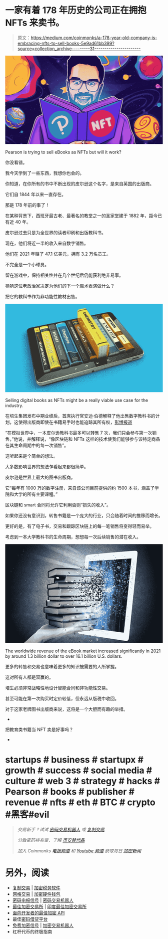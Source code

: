 # 一家有着 178 年历史的公司正在拥抱 NFTs 来卖书。

> 原文：<https://medium.com/coinmonks/a-178-year-old-company-is-embracing-nfts-to-sell-books-5e9ad61bb399?source=collection_archive---------31----------------------->

![](img/3261a8c623efd77de237ad291441c36b.png)

Pearson is trying to sell eBooks as NFTs but will it work?

你没看错。

我今天学到了一些东西，我想你也会的。

你知道，在你所有的书中不断出现的皮尔逊这个名字，是来自英国的出版商。

它们自 1844 年以来一直存在。

那是 178 年前的事了！

在某种背景下，西班牙最古老、最著名的教堂之一的圣家堂建于 1882 年，距今已有近 40 年。

皮尔逊过去只是为全世界的读者印刷和出版教科书。

现在，他们将近一半的收入来自数字销售。

他们在 2021 年赚了 47.1 亿美元，拥有 3.2 万名员工。

不完全是一个小球员。

留在游戏中，保持相关性并在几个世纪后仍能获利绝非易事。

猜猜这位老政治家决定为他们的下一个魔术表演做什么？

把它的教科书作为非功能性教材出售。

![](img/788109355d5986d2c62b0a048f9aab79.png)

Selling digital books as NFTs might be a really viable use case for the industry.

在培生集团发布中期业绩后，首席执行官安迪·伯德解释了他出售数字教科书的计划，这使得出版商即使在书籍易手时也能追踪其所有权，[彭博报道](https://www.bloomberg.com/news/articles/2022-08-01/pearson-hopes-blockchain-will-make-it-money-every-time-its-e-books-change-hands)

“在模拟世界中，一本皮尔逊教科书最多可以转售 7 次，我们只会参与第一次销售，”他说，并解释说，“像区块链和 NFTs 这样的技术使我们能够参与该特定商品在其生命周期中的每一次销售”。

这听起来是个简单的想法。

大多数影响世界的想法乍看起来都很简单。

皮尔逊是世界上最大的图书出版商。

它“每年有 1000 万的数字注册，来自该公司目前提供的约 1500 本书，涵盖了学院和大学的所有主要课程。”

区块链和 smart 合同将允许它利用否则“损失的收入”。

如果你还没有意识到，转售书籍是一个庞大的行业，只会随着时间的推移而增长。

更好的是，有了电子书，交易和跟踪区块链上的每一笔销售将变得轻而易举。

考虑到一本大学教科书的生命周期，想想每一次后续销售的潜在收入。

![](img/7d431c554b11590680d1bf9884014509.png)

The worldwide revenue of the eBook market increased significantly in 2021 by around 1.3 billion dollar to over 16.1 billion U.S. dollars.

更多的转售和交易也意味着更多的知识被需要的人所掌握。

这对所有人都是双赢的。

培生必须非常战略性地设计智能合同和非功能性交易。

甚至可能在第一次购买时定价较低，但永远从版税中收回。

对于这家老牌图书出版商来说，这将是一个大胆而有趣的举措。

-

把教育类书籍当 NFT 卖是好事吗？

-

# startups # business # startupx # growth # success # social media # culture # web 3 # strategy # hacks # Pearson # books # publisher # revenue # nfts # eth # BTC # crypto #黑客#evil

> *交易新手？试试* [*密码交易机器人*](/coinmonks/crypto-trading-bot-c2ffce8acb2a) *或* [*复制交易*](/coinmonks/top-10-crypto-copy-trading-platforms-for-beginners-d0c37c7d698c)
> 
> *分散密码持有量，了解* [*币安替代品*](https://coincodecap.com/binance-alternatives)
> 
> *加入 Coinmonks* [*电报频道*](https://t.me/coincodecap) *和* [*Youtube 频道*](https://www.youtube.com/c/coinmonks/videos) *获取每日* [*加密新闻*](http://coincodecap.com/)

# 另外，阅读

*   [复制交易](/coinmonks/top-10-crypto-copy-trading-platforms-for-beginners-d0c37c7d698c) | [加密税务软件](/coinmonks/crypto-tax-software-ed4b4810e338)
*   [网格交易](https://coincodecap.com/grid-trading) | [加密硬件钱包](/coinmonks/the-best-cryptocurrency-hardware-wallets-of-2020-e28b1c124069)
*   [密码电报信号](/coinmonks/top-3-telegram-channels-for-crypto-traders-in-2021-8385f4411ff4) | [密码交易机器人](/coinmonks/crypto-trading-bot-c2ffce8acb2a)
*   [最佳加密交易所](/coinmonks/crypto-exchange-dd2f9d6f3769) | [印度最佳加密交易所](/coinmonks/bitcoin-exchange-in-india-7f1fe79715c9)
*   [面向开发者的最佳加密 API](/coinmonks/best-crypto-apis-for-developers-5efe3a597a9f)
*   最佳[密码借贷平台](/coinmonks/top-5-crypto-lending-platforms-in-2020-that-you-need-to-know-a1b675cec3fa)
*   [免费加密信号](/coinmonks/free-crypto-signals-48b25e61a8da) | [加密交易机器人](/coinmonks/crypto-trading-bot-c2ffce8acb2a)
*   杠杆代币的终极指南